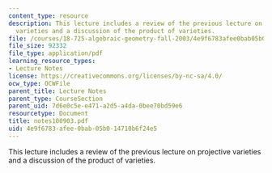 ```yaml
---
content_type: resource
description: This lecture includes a review of the previous lecture on projective
  varieties and a discussion of the product of varieties.
file: /courses/18-725-algebraic-geometry-fall-2003/4e9f6783afee0bab05b014710b6f24e5_notes100903.pdf
file_size: 92332
file_type: application/pdf
learning_resource_types:
- Lecture Notes
license: https://creativecommons.org/licenses/by-nc-sa/4.0/
ocw_type: OCWFile
parent_title: Lecture Notes
parent_type: CourseSection
parent_uid: 7d6e0c5e-e471-a2d5-a4da-0bee70bd59e6
resourcetype: Document
title: notes100903.pdf
uid: 4e9f6783-afee-0bab-05b0-14710b6f24e5
---
```

This lecture includes a review of the previous lecture on projective varieties and a discussion of the product of varieties.